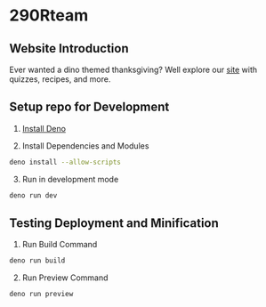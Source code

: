 # 290Rteam

## Website Introduction

Ever wanted a dino themed thanksgiving? Well explore our [site](https://cupofvilatte.github.io/290Rteam) with quizzes, recipes, and more.


## Setup repo for Development

1. [Install Deno](https://docs.deno.com/runtime/getting_started/installation/)

2. Install Dependencies and Modules
```bash
deno install --allow-scripts
```

3. Run in development mode
```bash
deno run dev
```

## Testing Deployment and Minification

1. Run Build Command
```bash
deno run build
```

2. Run Preview Command
```bash
deno run preview
```